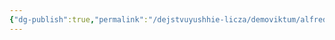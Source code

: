 ```yaml
---
{"dg-publish":true,"permalink":"/dejstvuyushhie-licza/demoviktum/alfred-vud/","dgPassFrontmatter":true}
---
```


